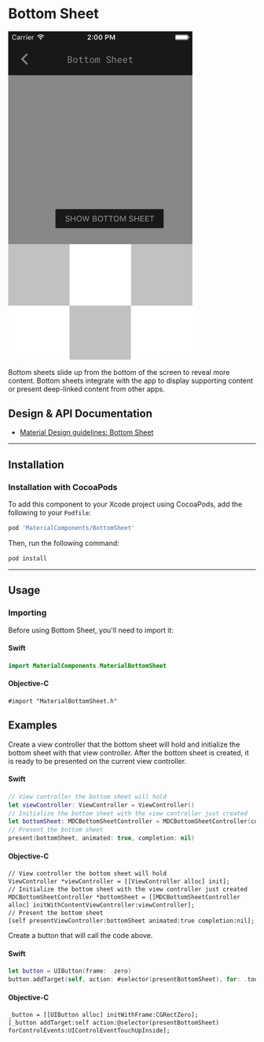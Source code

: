 <!--docs:
title: "Bottom Sheet"
layout: detail
section: components
excerpt: "Bottom sheets slide up from the bottom of the screen to reveal more content."
iconId: animation
path: /catalog/bottom-sheet/
-->


# Bottom Sheet

<div class="article__asset article__asset--screenshot">
   <img src="docs/assets/bottom_sheet.png" alt="Bottom Sheet" width="375">
</div>

Bottom sheets slide up from the bottom of the screen to reveal more content. Bottom sheets integrate with the app to display supporting content or present deep-linked content from other apps.


## Design & API Documentation

<ul class="icon-list">
<li class="icon-list-item icon-list-item--spec"><a href="https://material.io/guidelines/components/bottom-sheets.html">Material Design guidelines: Bottom Sheet</a></li>
</ul>

- - -

## Installation

### Installation with CocoaPods

To add this component to your Xcode project using CocoaPods, add the following to your `Podfile`:

``` bash
pod 'MaterialComponents/BottomSheet'
```
<!--{: .code-renderer.code-renderer--install }-->

Then, run the following command:

``` bash
pod install
```

- - -

## Usage

### Importing

Before using Bottom Sheet, you'll need to import it:

<!--<div class="material-code-render" markdown="1">-->
#### Swift
``` swift
import MaterialComponents.MaterialBottomSheet
```

#### Objective-C

``` objc
#import "MaterialBottomSheet.h"
```
<!--</div>-->

## Examples

Create a view controller that the bottom sheet will hold and initialize the bottom sheet with that view controller. After the bottom sheet is created, it is ready to be presented on the current view controller.

<!--<div class="material-code-render" markdown="1">-->
#### Swift
``` swift
// View controller the bottom sheet will hold
let viewController: ViewController = ViewController()
// Initialize the bottom sheet with the view controller just created
let bottomSheet: MDCBottomSheetController = MDCBottomSheetController(contentViewController: viewController)
// Present the bottom sheet
present(bottomSheet, animated: true, completion: nil)
```

#### Objective-C
``` objc
// View controller the bottom sheet will hold
ViewController *viewController = [[ViewController alloc] init];
// Initialize the bottom sheet with the view controller just created
MDCBottomSheetController *bottomSheet = [[MDCBottomSheetController alloc] initWithContentViewController:viewController];
// Present the bottom sheet
[self presentViewController:bottomSheet animated:true completion:nil];
```

Create a button that will call the code above.

#### Swift
``` swift
let button = UIButton(frame: .zero)
button.addTarget(self, action: #selector(presentBottomSheet), for: .touchUpInside)
```

#### Objective-C
``` objc
_button = [[UIButton alloc] initWithFrame:CGRectZero];
[_button addTarget:self action:@selector(presentBottomSheet) forControlEvents:UIControlEventTouchUpInside];

```

<!--</div>-->
